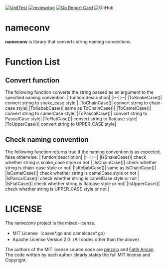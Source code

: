 [![UnitTest](https://github.com/nao1215/nameconv/actions/workflows/unit_test.yml/badge.svg)](https://github.com/nao1215/nameconv/actions/workflows/unit_test.yml)
[![reviewdog](https://github.com/nao1215/nameconv/actions/workflows/review_dog.yml/badge.svg)](https://github.com/nao1215/nameconv/actions/workflows/review_dog.yml)
[![Go Report Card](https://goreportcard.com/badge/github.com/nao1215/nameconv)](https://goreportcard.com/report/github.com/nao1215/nameconv)
![GitHub](https://img.shields.io/github/license/nao1215/nameconv)

# nameconv
**nameconv** is library that converts string naming conventions. 

# Function List
## Convert function
The following function converts the string passed as an argument to the specified naming convention.
| funtion|description|
|:--|:--|
|ToSnakeCase()| convert string to snake_case style |
|ToChainCase()| convert string to chain-case style|
|ToKebabCase()| same as ToChainCase()|
|ToCamelCase()| convert string to camelCase style|
|ToPascalCase()| convert string to PascalCase style|
|ToFlatCase()| convert string to flatcase style|
|ToUpperCase()| convert string to UPPER_CASE style|

## Check naming convention
The following function returns true if the naming convention is as expected, false otherwise.
| funtion|description|
|:--|:--|
|IsSnakeCase()| check whether string is snake_case style or not |
|IsChainCase()| check whether string is chain-case style or not|
|IsKebabCase()| same as IsChainCase()|
|IsCamelCase()| check whether string is camelCase style or not |
|IsPascalCase()| check whether string is camelCase style or not |
|IsFlatCase()| check whether string is flatcase style or not|
|IsUpperCase()| check whether string is UPPER_CASE style or not |

# LICENSE
The nameconv project is the mixed-license.

- MIT License（casee*.go and camelcase*.go）
- Apache License Version 2.0（All codes other than the above）

The authors of the MIT license source code are [pinzolo](https://github.com/pinzolo) and [Fatih Arslan](https://github.com/fatih). The code written by each author clearly states the full MIT license and Copyright.